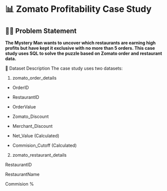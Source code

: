 # 📊 Zomato Profitability Case Study
## 🕵️‍♂️ Problem Statement
**The Mystery Man wants to uncover which restaurants are earning high profits but have kept it exclusive with no more than 5 orders. This case study uses SQL to solve the puzzle based on Zomato order and restaurant data.**

📁 Dataset Description
The case study uses two datasets:

1) zomato_order_details

- OrderID

- RestaurantID

- OrderValue

- Zomato_Discount

- Merchant_Discount

- Net_Value (Calculated)

- Commision_Cutoff (Calculated)

2) zomato_restaurant_details

RestaurantID

RestaurantName

Commision %

